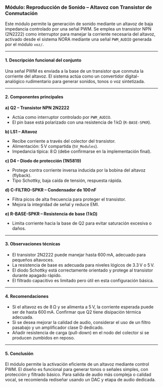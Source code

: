 ### Módulo: Reproducción de Sonido – Altavoz con Transistor de Conmutación

Este módulo permite la generación de sonido mediante un altavoz de baja impedancia controlado por una señal PWM. Se emplea un transistor NPN (2N2222) como interruptor para manejar la corriente necesaria del altavoz, activado desde el sistema NORA mediante una señal `PWM_AUDIO` generada por el módulo `voz/`.

---

#### 1. Descripción funcional del conjunto

Una señal PWM es enviada a la base de un transistor que conmuta la corriente del altavoz. El sistema actúa como un convertidor digital-analógico rudimentario para generar sonidos, tonos o voz sintetizada.

---

#### 2. Componentes principales

**a) Q2 – Transistor NPN 2N2222**

* Actúa como interruptor controlado por `PWM_AUDIO`.
* El pin base está polarizado con una resistencia de 1 kΩ (`R-BASE-SPKR`).

**b) LS1 – Altavoz**

* Recibe corriente a través del colector del transistor.
* Alimentación: 5 V compartida (`5V_Modules`).
* Impedancia típica: 8 Ω (debe confirmarse en la implementación final).

**c) D4 – Diodo de protección (1N5819)**

* Protege contra corriente inversa inducida por la bobina del altavoz (flyback).
* Tipo Schottky, baja caída de tensión, respuesta rápida.

**d) C-FILTRO-SPKR – Condensador de 100 nF**

* Filtra picos de alta frecuencia para proteger el transistor.
* Mejora la integridad de señal y reduce EMI.

**e) R-BASE-SPKR – Resistencia de base (1 kΩ)**

* Limita corriente hacia la base de Q2 para evitar saturación excesiva o daños.

---

#### 3. Observaciones técnicas

* El transistor 2N2222 puede manejar hasta 600 mA, adecuado para pequeños altavoces.
* La resistencia de base es adecuada para niveles lógicos de 3.3 V o 5 V.
* El diodo Schottky está correctamente orientado y protege al transistor durante apagado rápido.
* El filtrado capacitivo es limitado pero útil en esta configuración básica.

---

#### 4. Recomendaciones

* Si el altavoz es de 8 Ω y se alimenta a 5 V, la corriente esperada puede ser de hasta 600 mA. Confirmar que Q2 tiene disipación térmica adecuada.
* Si se desea mejorar la calidad de audio, considerar el uso de un filtro pasabajo y un amplificador clase D dedicado.
* Añadir resistencia de carga (pull-down) en el nodo del colector si se producen zumbidos en reposo.

---

#### 5. Conclusión

El módulo permite la activación eficiente de un altavoz mediante control PWM. El diseño es funcional para generar tonos o señales simples, con protección y filtrado básico. Para salida de audio más compleja o calidad vocal, se recomienda rediseñar usando un DAC y etapa de audio dedicada.
